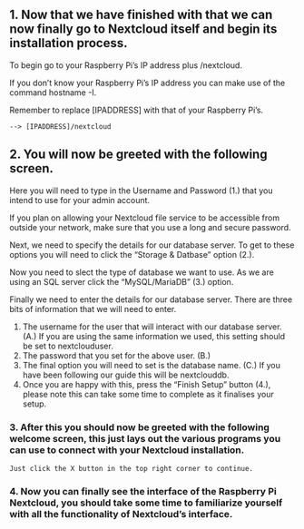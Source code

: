 ## 1. Now that we have finished with that we can now finally go to Nextcloud itself and begin its installation process.


To begin go to your Raspberry Pi’s IP address plus /nextcloud.

If you don’t know your Raspberry Pi’s IP address you can make use of the command hostname -I.

Remember to replace [IPADDRESS] with that of your Raspberry Pi’s.

	--> [IPADDRESS]/nextcloud

## 2. You will now be greeted with the following screen.

Here you will need to type in the Username and Password (1.) that you intend to use for your admin account.

If you plan on allowing your Nextcloud file service to be accessible from outside your network, make sure that you use a long and secure password.

Next, we need to specify the details for our database server. To get to these options you will need to click the “Storage & Datbase” option (2.).

Now you need to slect the type of database we want to use. As we are using an SQL server click the “MySQL/MariaDB” (3.) option.

Finally we need to enter the details for our database server. There are three bits of information that we will need to enter.

1. The username for the user that will interact with our database server. (A.) If you are using the same information we used, this setting should be set to nextclouduser.
2. The password that you set for the above user. (B.)
3. The final option you will need to set is the database name. (C.) If you have been following our guide this will be nextclouddb.
4. Once you are happy with this, press the “Finish Setup” button (4.), please note this can take some time to complete as it finalises your setup.

### 3. After this you should now be greeted with the following welcome screen, this just lays out the various programs you can use to connect with your Nextcloud installation.

    Just click the X button in the top right corner to continue.

### 4. Now you can finally see the interface of the Raspberry Pi Nextcloud, you should take some time to familiarize yourself with all the functionality of Nextcloud’s interface.